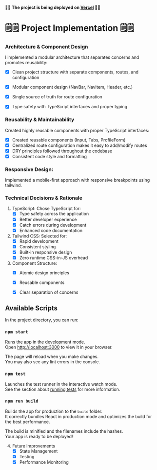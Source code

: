 #### 🚀🚀 The project is being deployed on [Vercel](https://finance-management-gold.vercel.app/) 🚀🚀

# 🗒️🗒️ Project Implementation 🗒️🗒️

### Architecture & Component Design
I implemented a modular architecture that separates concerns and promotes reusability:

- [x] Clean project structure with separate components, routes, and configuration
- [x] Modular component design (NavBar, NavItem, Header, etc.)
- [x] Single source of truth for route configuration
- [x] Type safety with TypeScript interfaces and proper typing


### Reusability & Maintainability
Created highly reusable components with proper TypeScript interfaces:
- [x] Created reusable components (Input, Tabs, ProfileForm)
- [x] Centralized route configuration makes it easy to add/modify routes
- [x] DRY principles followed throughout the codebase
- [x] Consistent code style and formatting

### Responsive Design:

Implemented a mobile-first approach with responsive breakpoints using tailwind.

### Technical Decisions & Rationale

1. TypeScript: Chose TypeScript for:
    - [x] Type safety across the application
    - [x] Better developer experience
    - [x] Catch errors during development
    - [x] Enhanced code documentation

2. Tailwind CSS: Selected for:
    - [x] Rapid development
    - [x] Consistent styling
    - [x] Built-in responsive design
    - [x] Zero runtime CSS-in-JS overhead

3. Component Structure: 
    - [x] Atomic design principles
    - [x] Reusable components
    - [x] Clear separation of concerns
  

## Available Scripts

In the project directory, you can run:

### `npm start`

Runs the app in the development mode.\
Open [http://localhost:3000](http://localhost:3000) to view it in your browser.

The page will reload when you make changes.\
You may also see any lint errors in the console.

### `npm test`

Launches the test runner in the interactive watch mode.\
See the section about [running tests](https://facebook.github.io/create-react-app/docs/running-tests) for more information.

### `npm run build`

Builds the app for production to the `build` folder.\
It correctly bundles React in production mode and optimizes the build for the best performance.

The build is minified and the filenames include the hashes.\
Your app is ready to be deployed!

4. Future Improvements
    - [x] State Management
    - [x] Testing
    - [x] Performance Monitoring
